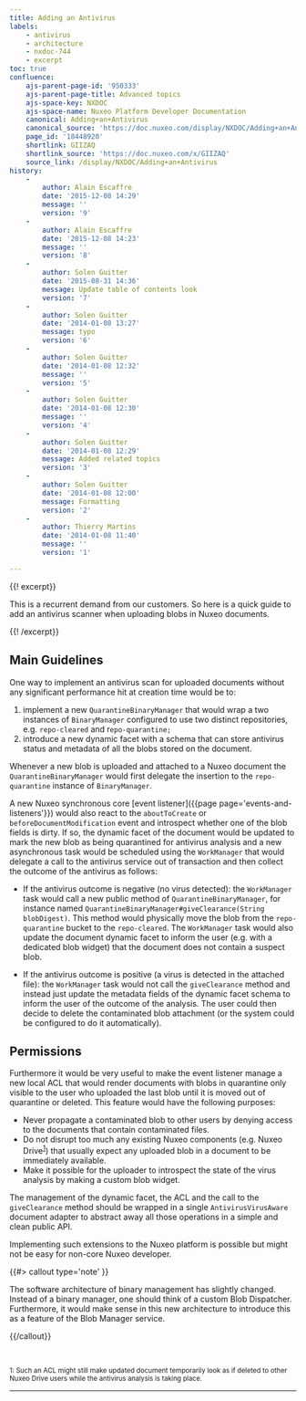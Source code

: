 ```yaml
---
title: Adding an Antivirus
labels:
    - antivirus
    - architecture
    - nxdoc-744
    - excerpt
toc: true
confluence:
    ajs-parent-page-id: '950333'
    ajs-parent-page-title: Advanced topics
    ajs-space-key: NXDOC
    ajs-space-name: Nuxeo Platform Developer Documentation
    canonical: Adding+an+Antivirus
    canonical_source: 'https://doc.nuxeo.com/display/NXDOC/Adding+an+Antivirus'
    page_id: '18448920'
    shortlink: GIIZAQ
    shortlink_source: 'https://doc.nuxeo.com/x/GIIZAQ'
    source_link: /display/NXDOC/Adding+an+Antivirus
history:
    - 
        author: Alain Escaffre
        date: '2015-12-08 14:29'
        message: ''
        version: '9'
    - 
        author: Alain Escaffre
        date: '2015-12-08 14:23'
        message: ''
        version: '8'
    - 
        author: Solen Guitter
        date: '2015-08-31 14:36'
        message: Update table of contents look
        version: '7'
    - 
        author: Solen Guitter
        date: '2014-01-08 13:27'
        message: typo
        version: '6'
    - 
        author: Solen Guitter
        date: '2014-01-08 12:32'
        message: ''
        version: '5'
    - 
        author: Solen Guitter
        date: '2014-01-08 12:30'
        message: ''
        version: '4'
    - 
        author: Solen Guitter
        date: '2014-01-08 12:29'
        message: Added related topics
        version: '3'
    - 
        author: Solen Guitter
        date: '2014-01-08 12:00'
        message: Formatting
        version: '2'
    - 
        author: Thierry Martins
        date: '2014-01-08 11:40'
        message: ''
        version: '1'

---
```

<div class="action-body flooded">{{! excerpt}}

This is a recurrent demand from our customers. So here is a quick guide to add an antivirus scanner when uploading blobs in Nuxeo documents.

{{! /excerpt}}

## Main Guidelines

One way to implement an antivirus scan for uploaded documents without any significant performance hit at creation time would be to:

1.  implement a new `QuarantineBinaryManager` that would wrap a two instances of `BinaryManager` configured to use two distinct repositories, e.g. `repo-cleared` and r`epo-quarantine;`
2.  introduce a new dynamic facet with a schema that can store antivirus status and metadata of all the blobs stored on the document.

Whenever a new blob is uploaded and attached to a Nuxeo document the `QuarantineBinaryManager` would first delegate the insertion to the `repo-quarantine` instance of `BinaryManager`.

A new Nuxeo synchronous core [event listener]({{page page='events-and-listeners'}}) would also react to the `aboutToCreate` or `beforeDocumentModification` event and introspect whether one of the blob fields is dirty. If so, the dynamic facet of the document would be updated to mark the new blob as being quarantined for antivirus analysis and a new asynchronous task would be scheduled using the `WorkManager` that would delegate a call to the antivirus service out of transaction and then collect the outcome of the antivirus as follows:

*   If the antivirus outcome is negative (no virus detected): the `WorkManager` task would call a new public method of `QuarantineBinaryManager`, for instance named `QuarantineBinaryManager#giveClearance(String blobDigest)`. This method would physically move the blob from the `repo-quarantine` bucket to the `repo-cleared`. The `WorkManager` task would also update the document dynamic facet to inform the user (e.g. with a dedicated blob widget) that the document does not contain a suspect blob.

*   If the antivirus outcome is positive (a virus is detected in the attached file): the `WorkManager` task would not call the `giveClearance` method and instead just update the metadata fields of the dynamic facet schema to inform the user of the outcome of the analysis. The user could then decide to delete the contaminated blob attachment (or the system could be configured to do it automatically).

## Permissions

Furthermore it would be very useful to make the event listener manage a new local ACL that would render documents with blobs in quarantine only visible to the user who uploaded the last blob until it is moved out of quarantine or deleted. This feature would have the following purposes:

*   Never propagate a contaminated blob to other users by denying access to the documents that contain contaminated files.
*   Do not disrupt too much any existing Nuxeo components (e.g. Nuxeo Drive<sup><span class="error">[1]({{page}})</span></sup>) that usually expect any uploaded blob in a document to be immediately available.
*   Make it possible for the uploader to introspect the state of the virus analysis by making a custom blob widget.

The management of the dynamic facet, the ACL and the call to the `giveClearance` method should be wrapped in a single `AntivirusVirusAware` document adapter to abstract away all those operations in a simple and clean public API.

Implementing such extensions to the Nuxeo platform is possible but might not be easy for non-core Nuxeo developer.

{{#> callout type='note' }}

The software architecture of binary management has slightly changed. Instead of a binary manager, one should think of a custom Blob Dispatcher. Furthermore, it would make sense in this new architecture to introduce this as a feature of the Blob Manager service.

{{/callout}}

&nbsp;

<sub><span class="error">1</span>: Such an ACL might still make updated document temporarily look as if deleted to other Nuxeo Drive users while the antivirus analysis is taking place.</sub>

* * *

&nbsp;

</div>